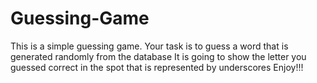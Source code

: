 # Guessing-Game
This is a simple guessing game. Your task is to guess a word that is generated randomly from the database 
It is going to show the letter you guessed correct in the spot that is represented by underscores
Enjoy!!!
